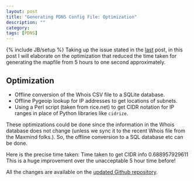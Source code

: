 ```yaml
---
layout: post
title: "Generating PDNS Config File: Optimization"
description: ""
category: 
tags: [PDNS]
---
```

{% include JB/setup %}
Taking up the issue stated in the [last](http://racheesingh.github.com/2012/07/29/generating-pdns-config-file-part-2/) post, in this post I will elaborate on the optimization that reduced the time taken for generating the mapfile from 5 hours to one second approximately. 

## Optimization
* Offline conversion of the Whois CSV file to a SQLite database.
* Offline Pygeoip lookup for IP addresses to get locations of subnets.
* Using a Perl script (taken from rice.net) to get CIDR notation for IP ranges in place of Python libraries like `cidrize`.

These optimizations could be done since the information in the Whois database does not change (unless we sync it to the recent Whois file from the Maxmind folks.). So, the offline conversion to a SQL database etc can be done. 

Here is the precise time taken:
     Time taken to get CIDR info 0.688957929611
This is a huge improvement over the unacceptable 5 hour time before!

All the changes are available on the [updated Github repository](https://github.com/racheesingh/voronoi-webapp).

